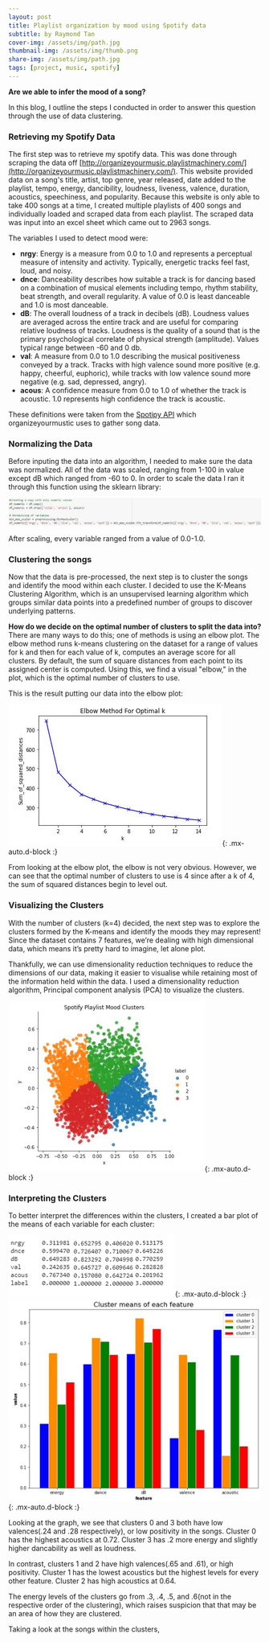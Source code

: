 ```yaml
---
layout: post
title: Playlist organization by mood using Spotify data
subtitle: by Raymond Tan
cover-img: /assets/img/path.jpg
thumbnail-img: /assets/img/thumb.png
share-img: /assets/img/path.jpg
tags: [project, music, spotify]
---
```


**Are we able to infer the mood of a song?**

In this blog, I outline the steps I conducted in order to answer this question through the use of data clustering.

### Retrieving my Spotify Data
The first step was to retrieve my spotify data. This was done through scraping the data off [http://organizeyourmusic.playlistmachinery.com/](http://organizeyourmusic.playlistmachinery.com/). This website provided data on a song's title, artist, top genre, year released, date added to the playlist, tempo,	energy,	dancibility, loudness, liveness, valence,	duration,	acoustics, speechiness,	and popularity. Because this website is only able to take 400 songs at a time, I created multiple playlists of 400 songs and individually loaded and scraped data from each playlist. The scraped data was input into an excel sheet which came out to 2963 songs.

The variables I used to detect mood were:

*   **nrgy**: Energy is a measure from 0.0 to 1.0 and represents a perceptual measure of intensity and activity. Typically, energetic tracks feel fast, loud, and noisy.
*   **dnce**: Danceability describes how suitable a track is for dancing based on a combination of musical elements including tempo, rhythm stability, beat strength, and overall regularity. A value of 0.0 is least danceable and 1.0 is most danceable.
*   **dB**: The overall loudness of a track in decibels (dB). Loudness values are averaged across the entire track and are useful for comparing relative loudness of tracks. Loudness is the quality of a sound that is the primary psychological correlate of physical strength (amplitude). Values typical range between -60 and 0 db.
*   **val**: A measure from 0.0 to 1.0 describing the musical positiveness conveyed by a track. Tracks with high valence sound more positive (e.g. happy, cheerful, euphoric), while tracks with low valence sound more negative (e.g. sad, depressed, angry).
*   **acous**:  A confidence measure from 0.0 to 1.0 of whether the track is acoustic. 1.0 represents high confidence the track is acoustic.

These definitions were taken from the [Spotipy API](https://developer.spotify.com/documentation/web-api/reference/tracks/get-audio-features/) which organizeyourmustic uses to gather song data.

### Normalizing the Data
Before inputing the data into an algorithm, I needed to make sure the data was normalized. All of the data was scaled, ranging from 1-100 in value except dB which ranged from -60 to 0. In order to scale the data I ran it through this function using the sklearn library:

![Normalization Function](/assets/img/normalization.JPG)

After scaling, every variable ranged from a value of 0.0-1.0.

### Clustering the songs
Now that the data is pre-processed, the next step is to cluster the songs and identify the mood within each cluster. I decided to use the K-Means Clustering Algorithm, which is an unsupervised learning algorithm which groups similar data points into a predefined number of groups to discover underlying patterns.

**How do we decide on the optimal number of clusters to split the data into?**
There are many ways to do this; one of methods is using an elbow plot. The elbow method runs k-means clustering on the dataset for a range of values for k and then for each value of k, computes an average score for all clusters. By default, the sum of square distances from each point to its assigned center is computed. Using this, we find a visual "elbow," in the plot, which is the optimal number of clusters to use.

This is the result putting our data into the elbow plot:

![Elbow Plot](/assets/img/elbowplot.JPG){: .mx-auto.d-block :}

From looking at the elbow plot, the elbow is not very obvious. However, we can see that the optimal number of clusters to use is 4 since after a k of 4, the sum of squared distances begin to level out.

### Visualizing the Clusters
With the number of clusters (k=4) decided, the next step was to explore the clusters formed by the K-means and identify the moods they may represent!
Since the dataset contains 7 features, we’re dealing with high dimensional data, which means it’s pretty hard to imagine, let alone plot.

Thankfully, we can use dimensionality reduction techniques to reduce the dimensions of our data, making it easier to visualise while retaining most of the information held within the data. I used a dimensionality reduction algorithm, Principal component analysis (PCA) to visualize the clusters.

![PCA plot of clusters](/assets/img/clusters.JPG){: .mx-auto.d-block :}

### Interpreting the Clusters
To better interpret the differences within the clusters, I created a bar plot of the means of each variable for each cluster:

![cluster_means](/assets/img/cluster_means2.png){: .mx-auto.d-block :}
![cluster summaries](/assets/img/cluster_summaries.JPG){: .mx-auto.d-block :}

Looking at the graph, we see that clusters 0 and 3 both have low valences(.24 and .28 respectively), or low positivity in the songs. Cluster 0 has the highest acoustics at 0.72. Cluster 3 has .2 more energy and slightly higher dancability as well as loudness.

In contrast, clusters 1 and 2 have high valences(.65 and .61), or high positivity. Cluster 1 has the lowest acoustics but the highest levels for every other feature. Cluster 2 has high acoustics at 0.64.

The energy levels of the clusters go from .3, .4, .5, and .6(not in the respective order of the clustering), which raises suspicion that that may be an area of how they are clustered.

Taking a look at the songs within the clusters, 
